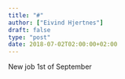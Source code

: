 ```yaml
---
title: "#"
author: ["Eivind Hjertnes"]
draft: false
type: "post"
date: 2018-07-02T02:00:00+02:00
---
```


New job 1st of September
